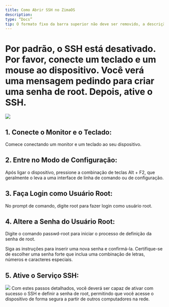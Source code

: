 ```yaml
---
title: Como Abrir SSH no ZimaOS
description:
type: “Docs”
tip: O formato fixo da barra superior não deve ser removido, a descrição é para o artigo, se não preencher, será capturada a primeira parte do conteúdo
---
```

# Por padrão, o SSH está desativado. Por favor, conecte um teclado e um mouse ao dispositivo. Você verá uma mensagem pedindo para criar uma senha de root. Depois, ative o SSH.
![](https://manage.icewhale.io/api/static/docs/1722492895687_image.png)
## 1. Conecte o Monitor e o Teclado:
Comece conectando um monitor e um teclado ao seu dispositivo.
## 2. Entre no Modo de Configuração:
Após ligar o dispositivo, pressione a combinação de teclas Alt + F2, que geralmente o leva a uma interface de linha de comando ou de configuração.
## 3. Faça Login como Usuário Root:

No prompt de comando, digite root para fazer login como usuário root.
## 4. Altere a Senha do Usuário Root:

Digite o comando passwd-root para iniciar o processo de definição da senha de root.

Siga as instruções para inserir uma nova senha e confirmá-la. Certifique-se de escolher uma senha forte que inclua uma combinação de letras, números e caracteres especiais.
## 5. Ative o Serviço SSH:
![](https://manage.icewhale.io/api/static/docs/1722493052627_image.png)
Com estes passos detalhados, você deverá ser capaz de ativar com sucesso o SSH e definir a senha de root, permitindo que você acesse o dispositivo de forma segura a partir de outros computadores na rede.